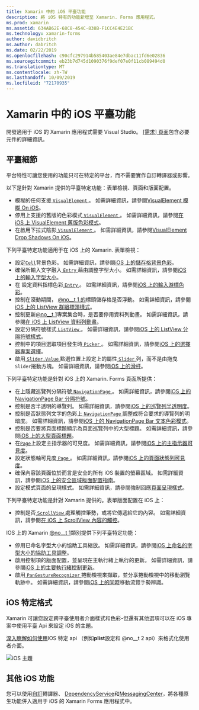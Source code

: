 ```yaml
---
title: Xamarin 中的 iOS 平臺功能
description: 將 iOS 特有的功能新增至 Xamarin. Forms 應用程式。
ms.prod: xamarin
ms.assetid: 634AB62E-68C8-454C-838B-F1CC4E4E21BC
ms.technology: xamarin-forms
author: davidbritch
ms.author: dabritch
ms.date: 02/22/2019
ms.openlocfilehash: c90cfc297914b585403ae84e7dbac11fd6e02836
ms.sourcegitcommit: eb23b7d745d1090376f9def07e0f11cb089494d0
ms.translationtype: MT
ms.contentlocale: zh-TW
ms.lasthandoff: 10/09/2019
ms.locfileid: "72170935"
---
```

# <a name="ios-platform-features-in-xamarinforms"></a>Xamarin 中的 iOS 平臺功能

開發適用于 iOS 的 Xamarin 應用程式需要 Visual Studio。 [[需求] 頁面](~/get-started/requirements.md)包含必要元件的詳細資訊。

## <a name="platform-specifics"></a>平臺細節

平台特性可讓您使用的功能只可在特定的平台，而不需要實作自訂轉譯器或影響。

以下是針對 Xamarin 提供的平臺特定功能：表單檢視、頁面和版面配置。

- 模糊的任何支援[ `VisualElement` ](xref:Xamarin.Forms.VisualElement)。 如需詳細資訊，請參閱[VisualElement 模糊 On iOS](visualelement-blur.md)。
- 停用上支援的舊版的色彩模式[ `VisualElement` ](xref:Xamarin.Forms.VisualElement)。 如需詳細資訊，請參閱[在 iOS 上 VisualElement 舊版色彩模式](legacy-color-mode.md)。
- 在啟用下拉式陰影[ `VisualElement` ](xref:Xamarin.Forms.VisualElement)。 如需詳細資訊，請參閱[VisualElement Drop Shadows On iOS](visualelement-drop-shadow.md)。

下列平臺特定功能適用于在 iOS 上的 Xamarin. 表單檢視：

- 設定[`Cell`](xref:Xamarin.Forms.Cell)背景色彩。 如需詳細資訊，請參閱[iOS 上的儲存格背景色彩](cell-background-color.md)。
- 確保所輸入文字融入[ `Entry` ](xref:Xamarin.Forms.Entry)藉由調整字型大小。 如需詳細資訊，請參閱[iOS 上的輸入字型大小](entry-font-size.md)。
- 在 設定資料指標色彩[ `Entry` ](xref:Xamarin.Forms.Entry)。 如需詳細資訊，請參閱[iOS 上的輸入游標色彩](entry-cursor-color.md)。
- 控制在滾動期間， [@no__t 1 的](xref:Xamarin.Forms.ListView)標頭儲存格是否浮動。 如需詳細資訊，請參閱[iOS 上的 ListView 群組標頭樣式](listview-group-header-style.md)。
- 控制更新[@no__t 1](xref:Xamarin.Forms.ListView)專案集合時，是否要停用資料列動畫。 如需詳細資訊，請參閱[在 iOS 上 ListView 資料列動畫](listview-row-animations.md)。
- 設定分隔符號樣式[ `ListView` ](xref:Xamarin.Forms.ListView)。 如需詳細資訊，請參閱[iOS 上的 ListView 分隔符號樣式](listview-separator-style.md)。
- 控制中的項目選取項目發生時[ `Picker` ](xref:Xamarin.Forms.Picker)。 如需詳細資訊，請參閱[iOS 上的選擇器專案選擇](picker-selection.md)。
- 啟用[ `Slider.Value` ](xref:Xamarin.Forms.Slider.Value)點選位置上設定上的屬性[ `Slider` ](xref:Xamarin.Forms.Slider)列，而不是由拖曳`Slider`捲動方塊。 如需詳細資訊，請參閱[iOS 上的滑杆](slider-thumb.md)。

下列平臺特定功能是針對 iOS 上的 Xamarin. Forms 頁面所提供：

- 在上隱藏巡覽列分隔符號[ `NavigationPage` ](xref:Xamarin.Forms.NavigationPage)。 如需詳細資訊，請參閱[iOS 上的 NavigationPage Bar 分隔符號](navigation-bar-separator.md)。
- 控制是否半透明的導覽列。 如需詳細資訊，請參閱[iOS 上的巡覽列半透明度](navigation-bar-translucent.md)。
- 控制是否狀態列文字的色彩上[ `NavigationPage` ](xref:Xamarin.Forms.NavigationPage)調整成符合要求的導覽列的明暗度。 如需詳細資訊，請參閱[iOS 上的 NavigationPage Bar 文本色彩模式](status-bar-text-color.md)。
- 控制是否要將頁面標題顯示為頁面巡覽列中的大型標題。 如需詳細資訊，請參閱[iOS 上的大型頁面標題](page-large-title.md)。
- 在[`Page`](xref:Xamarin.Forms.Page)上設定主指示器的可見度。 如需詳細資訊，請參閱[iOS 上的主指示器可見度](page-home-indicator.md)。
- 設定狀態軸可見度[ `Page` ](xref:Xamarin.Forms.Page)。 如需詳細資訊，請參閱[iOS 上的頁面狀態列可見度](page-status-bar-visibility.md)。
- 確保內容該頁面位於而言是安全的所有 iOS 裝置的螢幕區域。 如需詳細資訊，請參閱[iOS 上的安全區域版面配置指南](page-safe-area-layout.md)。
- 設定模式頁面的呈現樣式。 如需詳細資訊，請參閱強制回應[頁面呈現樣式](page-presentation-style.md)。

下列平臺特定功能是針對 Xamarin 提供的。表單版面配置在 iOS 上：

- 控制是否[ `ScrollView` ](xref:Xamarin.Forms.ScrollView)處理觸控筆勢，或將它傳遞給它的內容。 如需詳細資訊，請參閱[在 iOS 上 ScrollView 內容的觸控](scrollview-content-touches.md)。

IOS 上的 Xamarin [@no__t 1](xref:Xamarin.Forms.Application)類別提供下列平臺特定功能：

- 停用已命名字型大小的協助工具縮放。 如需詳細資訊，請參閱[iOS 上命名的字型大小的協助工具調整](named-font-size-scaling.md)。
- 啟用控制項的版面配置，並呈現在主執行緒上執行的更新。 如需詳細資訊，請參閱[iOS 上的主要執行緒控制更新](main-thread-updates-ui.md)。
- 啟用[ `PanGestureRecognizer` ](xref:Xamarin.Forms.PanGestureRecognizer)捲動檢視來擷取，並分享捲動檢視中的移動瀏覽軌跡中。 如需詳細資訊，請參閱[iOS 上的同時](application-pan-gesture.md)移動流覽手勢辨識。

## <a name="ios-specific-formatting"></a>iOS 特定格式

Xamarin 可讓您設定跨平臺使用者介面樣式和色彩-但還有其他選項可以在 iOS 專案中使用平臺 Api 來設定 iOS 的主題。

[深入瞭解如何使用](formatting.md)IOS 特定 api （例如**plist**設定和 @no__t 2 api）來格式化使用者介面。

![](images/status-white-sml.png "iOS 主題")

## <a name="other-ios-features"></a>其他 iOS 功能

您可以使用[自訂](~/xamarin-forms/app-fundamentals/custom-renderer/index.md)轉譯器、 [DependencyService](~/xamarin-forms/app-fundamentals/dependency-service/index.md)和[MessagingCenter](~/xamarin-forms/app-fundamentals/messaging-center.md)，將各種原生功能併入適用于 iOS 的 Xamarin Forms 應用程式中。
